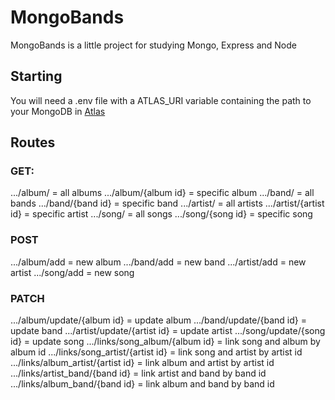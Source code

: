 # MongoBands
MongoBands is a little project for studying Mongo, Express and Node

## Starting
You will need a .env file with a ATLAS_URI variable containing 
the path to your MongoDB in [Atlas](https://www.mongodb.com/cloud/atlas)

## Routes

### GET:
.../album/ = all albums
.../album/{album id} = specific album
.../band/ = all bands
.../band/{band id} = specific band
.../artist/ = all artists
.../artist/{artist id} = specific artist
.../song/ = all songs
.../song/{song id} = specific song

### POST
.../album/add = new album
.../band/add = new band
.../artist/add = new artist
.../song/add = new song

### PATCH
.../album/update/{album id} = update album
.../band/update/{band id} = update band
.../artist/update/{artist id} = update artist
.../song/update/{song id} = update song
.../links/song_album/{album id} = link song and album by album id
.../links/song_artist/{artist id} = link song and artist by artist id
.../links/album_artist/{artist id} = link album and artist by artist id
.../links/artist_band/{band id} = link artist and band by band id
.../links/album_band/{band id} = link album and band by band id


